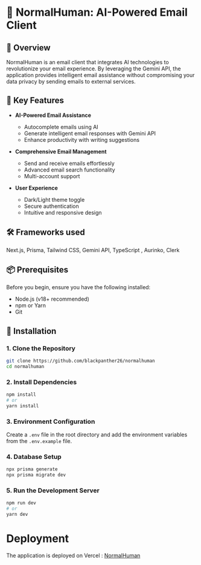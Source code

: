 # 📧 NormalHuman: AI-Powered Email Client

## 🌟 Overview

NormalHuman is an email client that integrates AI technologies to revolutionize your email experience. By leveraging the Gemini API, the application provides intelligent email assistance without compromising your data privacy by sending emails to external services.

## 🚀 Key Features

- **AI-Powered Email Assistance**

  - Autocomplete emails using AI
  - Generate intelligent email responses with Gemini API
  - Enhance productivity with writing suggestions

- **Comprehensive Email Management**

  - Send and receive emails effortlessly
  - Advanced email search functionality
  - Multi-account support

- **User Experience**
  - Dark/Light theme toggle
  - Secure authentication
  - Intuitive and responsive design

## 🛠 Frameworks used

Next.js, Prisma, Tailwind CSS, Gemini API, TypeScript , Aurinko, Clerk

## 📦 Prerequisites

Before you begin, ensure you have the following installed:

- Node.js (v18+ recommended)
- npm or Yarn
- Git

## 🔧 Installation

### 1. Clone the Repository

```bash
git clone https://github.com/blackpanther26/normalhuman
cd normalhuman
```

### 2. Install Dependencies

```bash
npm install
# or
yarn install
```

### 3. Environment Configuration

Create a `.env` file in the root directory and add the environment variables from the `.env.example` file.

### 4. Database Setup

```bash
npx prisma generate
npx prisma migrate dev
```

### 5. Run the Development Server

```bash
npm run dev
# or
yarn dev
```

# Deployment

The application is deployed on Vercel : [NormalHuman](https://normalhuman-two.vercel.app/)
